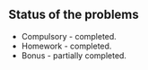 ## Status of the problems

  - Compulsory - completed.
  - Homework - completed.
  - Bonus - partially completed.
